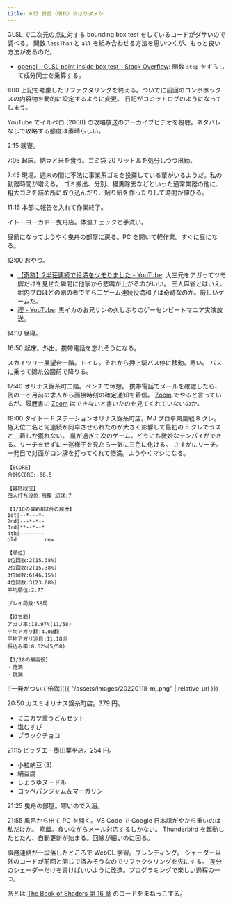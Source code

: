 ```yaml
---
title: 632 日目（晴れ）やはりダメか
---
```


GLSL で二次元の点に対する bounding box test をしているコードがダサいので調べる。
関数 `lessThan` と `all` を組み合わせる方法を思いつくが、もっと良い方法があるのだ。

* [opengl - GLSL point inside box test - Stack Overflow](https://stackoverflow.com/questions/12751080/glsl-point-inside-box-test):
  関数 `step` をずらして成分同士を乗算する。

1:00 上記を考慮したリファクタリングを終える。ついでに前回のコンボボックスの内容物を動的に設定するように変更。
日記がコミットログのようになってしまう。

YouTube でイルベロ (2008) の攻略放送のアーカイブビデオを視聴。ネタバレなしで攻略する態度は素晴らしい。

2:15 就寝。

7:05 起床。納豆と米を食う。ゴミ袋 20 リットルを処分しつつ出勤。

7:45 現場。週末の間に不法に事業系ゴミを投棄している輩がいるようだ。私の勤務時間が増える。
ゴミ搬出、分別、猫糞除去などといった通常業務の他に、粗大ゴミを詰め所に取り込んだり、貼り紙を作ったりして時間が伸びる。

11:15 本部に報告を入れて作業終了。

イトーヨーカドー曳舟店。体温チェックと手洗い。

昼前になってようやく曳舟の部屋に戻る。PC を開いて軽作業。すぐに昼になる。

12:00 おやつ。

* [【奇跡】2半荘連続で役満をツモりました - YouTube](https://www.youtube.com/watch?v=67hwKCJevp8):
  大三元をアガってツモ牌だけを見せた瞬間に他家から悲鳴が上がるのがいい。
  三人麻雀とはいえ、堀内プロほどの剛の者ですら二ゲーム連続役満和了は奇跡なのか。厳しいゲームだ。
* [禊 - YouTube](https://www.youtube.com/watch?v=9TGHFAPaE9g):
  黒イカのお兄サンの久しぶりのゲーセンビートマニア実演放送。

14:10 昼寝。

16:50 起床。外出。携帯電話を忘れそうになる。

スカイツリー展望台一階。トイレ。それから押上駅バス停に移動。寒い。
バスに乗って錦糸公園前で降りる。

17:40 オリナス錦糸町二階。ベンチで休憩。
携帯電話でメールを確認したら、例の一ヶ月前の求人から面接時刻の確定通知を着信。
[Zoom] でやると言っているが、履歴書に [Zoom] はできないと書いたのを見てくれていないのか。

18:00 タイトー F ステーションオリナス錦糸町店。MJ プロ卓東風戦 8 クレ。
極天位二名と何連続か同卓させられたのが大きく影響して最初の 5 クレでラスと三着しか獲れない。
嵐が過ぎて次のゲーム。どうにも微妙なテンパイができる。リーチをせずに一巡様子を見たら一気に三色に化ける。
さすがにリーチ。一発目で対面がロン牌を打ってくれて倍満。ようやくマシになる。

```text
【SCORE】
合計SCORE:-68.5

【最終段位】
四人打ち段位:飛龍 幻球:7

【1/18の最新8試合の履歴】
1st|--*---*-
2nd|---*-*--
3rd|**--*--*
4th|--------
old         new

【順位】
1位回数:2(15.38%)
2位回数:2(15.38%)
3位回数:6(46.15%)
4位回数:3(23.08%)
平均順位:2.77

プレイ局数:58局

【打ち筋】
アガリ率:18.97%(11/58)
平均アガリ翻:4.00翻
平均アガリ巡目:11.18巡
振込み率:8.62%(5/58)

【1/18の最高役】
・倍満
・跳満
```

![一発がついて倍満]({{ "/assets/images/20220118-mj.png" | relative_url }})

20:50 カスミオリナス錦糸町店。379 円。

* ミニカツ重うどんセット
* 塩むすび
* ブラックチョコ

21:15 ビッグエー墨田業平店。254 円。

* 小粒納豆 (3)
* 絹豆腐
* しょうゆヌードル
* コッペパンジャム＆マーガリン

21:25 曳舟の部屋。寒いので入浴。

21:55 風呂から出て PC を開く。VS Code で Google 日本語がやたら重いのは私だけか。
晩飯。食いながらメール対応するしかない。
Thunderbird を起動したとたん、自動更新が始まる。回線が細いのに困る。

事務連絡が一段落したところで WebGL 学習。ブレンディング。
シェーダー以外のコードが前回と同じで済みそうなのでリファクタリングを先にする。
差分のシェーダーだけを書けばいいように改造。プログラミングで楽しい過程の一つ。

あとは [The Book of Shaders 第 16 章](https://github.com/patriciogonzalezvivo/thebookofshaders/tree/master/16) のコードをまねっこする。

[Zoom]: https://zoom.us/
